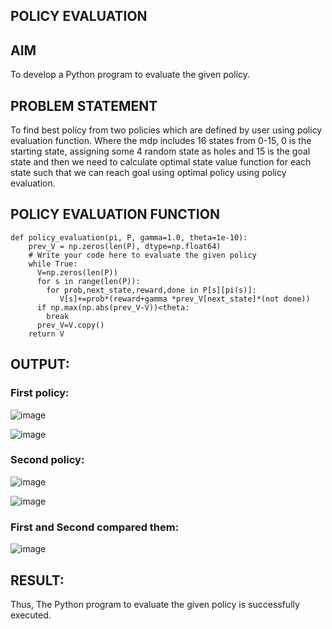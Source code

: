 ## POLICY EVALUATION
## AIM
To develop a Python program to evaluate the given policy.

## PROBLEM STATEMENT
To find best policy from two policies which are defined by user using policy evaluation function. Where the mdp includes 16 states from 0-15, 0 is the starting state, assigning some 4 random state as holes and 15 is the goal state and then we need to calculate optimal state value function for each state such that we can reach goal using optimal policy using policy evaluation.

## POLICY EVALUATION FUNCTION
```
def policy_evaluation(pi, P, gamma=1.0, theta=1e-10):
    prev_V = np.zeros(len(P), dtype=np.float64)
    # Write your code here to evaluate the given policy
    while True:
      V=np.zeros(len(P))
      for s in range(len(P)):
        for prob,next_state,reward,done in P[s][pi(s)]:
           V[s]+=prob*(reward+gamma *prev_V[next_state]*(not done))
      if np.max(np.abs(prev_V-V))<theta:
        break
      prev_V=V.copy()
    return V
 ```
## OUTPUT:
### First policy:


![image](https://github.com/user-attachments/assets/a78d9ed1-28b5-4eb9-98e6-e1a4d2bab9fe)

![image](https://github.com/user-attachments/assets/276977a3-80dd-410a-8d59-d8047c1958ce)


### Second policy:


![image](https://github.com/user-attachments/assets/b543c48e-635f-4560-8a09-557c9ec7de70)

![image](https://github.com/user-attachments/assets/4045ae9d-3798-4113-a77e-9cadcb66f2da)


### First and Second compared them:


![image](https://github.com/user-attachments/assets/ac18a0be-31cd-4538-8b99-ae7267a50103)


## RESULT:
Thus, The Python program to evaluate the given policy is successfully executed.
